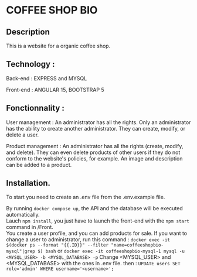 
# COFFEE SHOP BIO
## Description

This is a website for a organic coffee shop. 


## Technology :  

Back-end : EXPRESS and MYSQL

Front-end : ANGULAR 15, BOOTSTRAP 5


  
  
## Fonctionnality :  

User management :
An administrator has all the rights. Only an administrator has the ability to create another administrator. They can create, modify, or delete a user.

Product management :
An administrator has all the rights (create, modify, and delete). They can even delete products of other users if they do not conform to the website's policies, for example. An image and description can be added to a product.


  
  
## Installation. 

To start you need to create an .env file from the .env.example file. 

By running `docker compose up`, the API and the database will be executed automatically.  
Lauch `npm install`, you just have to launch the front-end with the `npm start` command in /Front.    
You create a user profile, and you can add products for sale.
If you want to change a user to administrator, run this command : `docker exec -it $(docker ps --format "{{.ID}}" --filter "name=coffeeshopbio-mysql"|grep $) bash` or `docker exec -it coffeeshopbio-mysql-1 mysql -u <MYSQL_USER> -b <MYSQL_DATABASE> -p`
Change <MYSQL_USER> and <MYSQL_DATABASE> with the ones in .env file.
then : `UPDATE users SET role='admin' WHERE username='<username>';`



